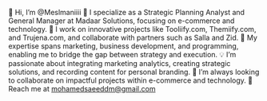 👋 Hi, I’m @Meslmaniiii
👀 I specialize as a Strategic Planning Analyst and General Manager at Madaar Solutions, focusing on e-commerce and technology.
🌱 I work on innovative projects like Tooliify.com, Themiify.com, and Trujena.com, and collaborate with partners such as Salla and Zid.
🚀 My expertise spans marketing, business development, and programming, enabling me to bridge the gap between strategy and execution.
💡 I’m passionate about integrating marketing analytics, creating strategic solutions, and recording content for personal branding.
🤝 I’m always looking to collaborate on impactful projects within e-commerce and technology.
📧 Reach me at mohamedsaeeddm@gmail.com

<!---
MEslmaniiii/MEslmaniiii is a ✨ special ✨ repository because its `README.md` (this file) appears on your GitHub profile.
You can click the Preview link to take a look at your changes.
--->
